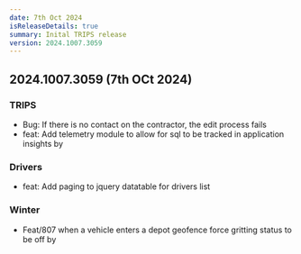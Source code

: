 ```yaml
---
date: 7th Oct 2024
isReleaseDetails: true
summary: Inital TRIPS release
version: 2024.1007.3059
---
```

## 2024.1007.3059 (7th OCt 2024) 

### TRIPS
-  Bug: If there is no contact on the contractor, the edit process fails 
-  feat: Add telemetry module to allow for sql to be tracked in application insights by 

### Drivers
-  feat: Add paging to jquery datatable for drivers list 

### Winter
-  Feat/807 when a vehicle enters a depot geofence force gritting status to be off by 
